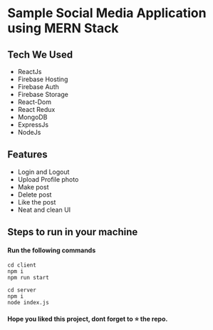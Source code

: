 
# Sample Social Media Application using MERN Stack


## Tech We Used

- ReactJs
- Firebase Hosting
- Firebase Auth
- Firebase Storage
- React-Dom
- React Redux
- MongoDB
- ExpressJs
- NodeJs

## Features

- Login and Logout
- Upload Profile photo
- Make post
- Delete post
- Like the post
- Neat and clean UI

## Steps to run in your machine

#### Run the following commands
```
cd client
npm i
npm run start

cd server
npm i
node index.js
```




#### Hope you liked this project, dont forget to ⭐ the repo.
